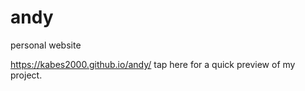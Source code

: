 # andy
 personal website

 https://kabes2000.github.io/andy/ tap here for a quick preview of my project.

